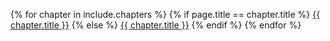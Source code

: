 <!-- markdownlint-disable -->

{% for chapter in include.chapters %}
  {% if page.title == chapter.title %}
  <a class="btn btn-small btn-text-light mt-tiny btn-active" href="{{ chapter.url | relative_url }}">{{ chapter.title }}</a>
  {% else %}
  <a class="btn btn-small btn-text-light mt-tiny" href="{{ chapter.url | relative_url }}">{{ chapter.title }}</a>
  {% endif %}
{% endfor %}
